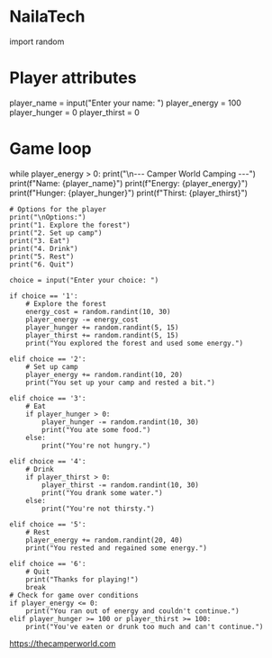 # NailaTech
import random

# Player attributes
player_name = input("Enter your name: ")
player_energy = 100
player_hunger = 0
player_thirst = 0

# Game loop
while player_energy > 0:
    print("\n--- Camper World Camping ---")
    print(f"Name: {player_name}")
    print(f"Energy: {player_energy}")
    print(f"Hunger: {player_hunger}")
    print(f"Thirst: {player_thirst}")

    # Options for the player
    print("\nOptions:")
    print("1. Explore the forest")
    print("2. Set up camp")
    print("3. Eat")
    print("4. Drink")
    print("5. Rest")
    print("6. Quit")

    choice = input("Enter your choice: ")

    if choice == '1':
        # Explore the forest
        energy_cost = random.randint(10, 30)
        player_energy -= energy_cost
        player_hunger += random.randint(5, 15)
        player_thirst += random.randint(5, 15)
        print("You explored the forest and used some energy.")

    elif choice == '2':
        # Set up camp
        player_energy += random.randint(10, 20)
        print("You set up your camp and rested a bit.")

    elif choice == '3':
        # Eat
        if player_hunger > 0:
            player_hunger -= random.randint(10, 30)
            print("You ate some food.")
        else:
            print("You're not hungry.")

    elif choice == '4':
        # Drink
        if player_thirst > 0:
            player_thirst -= random.randint(10, 30)
            print("You drank some water.")
        else:
            print("You're not thirsty.")

    elif choice == '5':
        # Rest
        player_energy += random.randint(20, 40)
        print("You rested and regained some energy.")

    elif choice == '6':
        # Quit
        print("Thanks for playing!")
        break
    # Check for game over conditions
    if player_energy <= 0:
        print("You ran out of energy and couldn't continue.")
    elif player_hunger >= 100 or player_thirst >= 100:
        print("You've eaten or drunk too much and can't continue.")
        
https://thecamperworld.com
